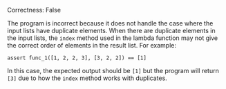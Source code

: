 Correctness: False

The program is incorrect because it does not handle the case where the input lists have duplicate elements. When there are duplicate elements in the input lists, the `index` method used in the lambda function may not give the correct order of elements in the result list. For example:
```
assert func_1([1, 2, 2, 3], [3, 2, 2]) == [1]
```
In this case, the expected output should be `[1]` but the program will return `[3]` due to how the `index` method works with duplicates.